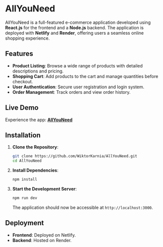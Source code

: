 # AllYouNeed

AllYouNeed is a full-featured e-commerce application developed using **React.js** for the frontend and a **Node.js** backend. The application is deployed with **Netlify** and **Render**, offering users a seamless online shopping experience.

## Features

- **Product Listing**: Browse a wide range of products with detailed descriptions and pricing.
- **Shopping Cart**: Add products to the cart and manage quantities before checkout.
- **User Authentication**: Secure user registration and login system.
- **Order Management**: Track orders and view order history.
  
## Live Demo

Experience the app: [**AllYouNeed**](https://allyoucanneed.netlify.app)

## Installation

1. **Clone the Repository**:

   ```bash
   git clone https://github.com/WiktorKarnia/AllYouNeed.git
   cd AllYouNeed
   ```
   

2. **Install Dependencies**:

   ```bash
   npm install
   ```

3. **Start the Development Server**:

   ```bash
   npm run dev
   ```

   The application should now be accessible at `http://localhost:3000`.

## Deployment

- **Frontend**: Deployed on Netlify.
- **Backend**: Hosted on Render.


